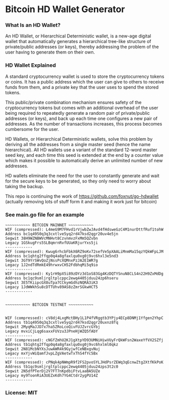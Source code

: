 # Bitcoin HD Wallet Generator


### What Is an HD Wallet?

An HD Wallet, or Hierarchical Deterministic wallet, is a new-age digital wallet that automatically generates a hierarchical tree-like structure of private/public addresses (or keys), thereby addressing the problem of the user having to generate them on their own.


### HD Wallet Explained
A standard cryptocurrency wallet is used to store the cryptocurrency tokens or coins. It has a public address which the user can give to others to receive funds from them, and a private key that the user uses to spend the stored tokens.

This public/private combination mechanism ensures safety of the cryptocurrency tokens but comes with an additional overhead of the user being required to repeatedly generate a random pair of private/public addresses (or keys), and back up each time one configures a new pair of addresses. As the number of transactions increases, this process becomes cumbersome for the user.

HD Wallets, or Hierarchical Deterministic wallets, solve this problem by deriving all the addresses from a single master seed (hence the name hierarchical). All HD wallets use a variant of the standard 12-word master seed key, and each time this seed is extended at the end by a counter value which makes it possible to automatically derive an unlimited number of new addresses.

HD wallets eliminate the need for the user to constantly generate and wait for the secure keys to be generated, so they only need to worry about taking the backup.

This repo is continuing the work of https://github.com/foxnut/go-hdwallet
(actually removing lots of stuff form it and making it work just for bitcoin)

### See main.go file for an example

~~~~
~~~~~~~~~~~ BITCOIN MAINNET ~~~~~~~~~~~
WIF (compressed): L4meG9M7FHvd1rVjwbZwJAvd4fHdsweGzC4M1nurDttfRuf1tohW
Address bc1q4950q3q3cxtlve5yq2rd47ksd2qgr20uv4e5jn
Segwit 38H9WZNBWVcMNHvt8CzvnmvzFxMm5QZvbn
Legacy 1GSkugFrs5SLBqmrnRvfUUaKRjurYxs5ji
------------
WIF (compressed): Kwug6rhcbFbkX6RZ9oKv72sefVe5pXAALiMnmMa15qzYQkWFpLJM
Address bc1qhtg2ffqp0q4a8gfaxlqu0xg0j9vc6hxl3e5nd3
Segwit 3GT9YrSWvQoZjNssPcXQMnxPzJA2E1WR7g
Legacy 1J2ndTdRmkE49hrwxvCH52FdbhqMi5q9io
------------
WIF (compressed): Ky1rH9pX5i89zDYz3d1oS83Gg4KzDQTYSnuN8CLS4n22H9ZxMdDg
Address bc1qc9smljrgltplcppc2ewq4405jduu24zp6hseru
Segwit 3E5TKiipcGX8uTpa7CCkymGdhzNQRA3iK3
Legacy 1JdWWkhSu8cDTTUhv89AS8zZmrSGkwHCT5
------------


~~~~~~~~~~~ BITCOIN TESTNET ~~~~~~~~~~~


WIF (compressed): cV8dj4LxgMctBHy1L1P4fVRggtb3YPjy4ECp8DNMj1Yfgen2YhpC
Address tb1q4950q3q3cxtlve5yq2rd47ksd2qgr20uxnz8fq
Segwit 2MyqMaJJD7x7ha5ZRoLcoQivFUJZvrcGYbj
Legacy mvxiCjLqg6saxxFUVzu3JPneHjWZQ5fAbY
------------
WIF (compressed): cNGfZmhU2KJ1gXtpYD93UMNiHiwVUyFrQkWFsn2WaxeYfVX2SZfj
Address tb1qhtg2ffqp0q4a8gfaxlqu0xg0j9vc6hxlml0qkz
Segwit 2N81McbNYXsJuwAWR4k9GyjwfCeNBxgvNuj
Legacy mxYjvWiQamfJvpLZgVAetwTxThS4fYc5Bx
------------
WIF (compressed): cPNqk4pNWmpR9f2FS2pvoSYLJHdPsrZEWq3qEcnwZtg2XtfKkPoK
Address tb1qc9smljrgltplcppc2ewq4405jduu24zps3t2c0
Segwit 2N5dfPTerDj2V7FT7nKpdbiFtvLaaBA5UZe
Legacy my9ToonRiA3UEZxKdh7YG4Ctdr2ygPU14Z
------------
~~~~


### License: MIT
